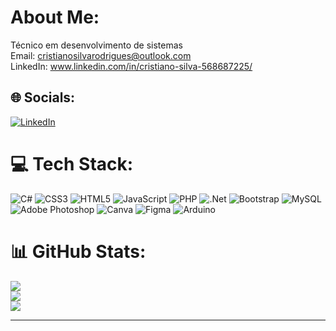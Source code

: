 # About Me:
Técnico em desenvolvimento de sistemas<br>Email: cristianosilvarodrigues@outlook.com<br>LinkedIn: www.linkedin.com/in/cristiano-silva-568687225/


## 🌐 Socials:
[![LinkedIn](https://img.shields.io/badge/LinkedIn-%230077B5.svg?logo=linkedin&logoColor=white)](https://www.linkedin.com/in/cristiano-silva-568687225/) 

# 💻 Tech Stack:
![C#](https://img.shields.io/badge/c%23-%23239120.svg?style=flat&logo=c-sharp&logoColor=white) ![CSS3](https://img.shields.io/badge/css3-%231572B6.svg?style=flat&logo=css3&logoColor=white) ![HTML5](https://img.shields.io/badge/html5-%23E34F26.svg?style=flat&logo=html5&logoColor=white) ![JavaScript](https://img.shields.io/badge/javascript-%23323330.svg?style=flat&logo=javascript&logoColor=%23F7DF1E) ![PHP](https://img.shields.io/badge/php-%23777BB4.svg?style=flat&logo=php&logoColor=white) ![.Net](https://img.shields.io/badge/.NET-5C2D91?style=flat&logo=.net&logoColor=white) ![Bootstrap](https://img.shields.io/badge/bootstrap-%23563D7C.svg?style=flat&logo=bootstrap&logoColor=white) ![MySQL](https://img.shields.io/badge/mysql-%2300f.svg?style=flat&logo=mysql&logoColor=white) ![Adobe Photoshop](https://img.shields.io/badge/adobephotoshop-%2331A8FF.svg?style=flat&logo=adobephotoshop&logoColor=white) ![Canva](https://img.shields.io/badge/Canva-%2300C4CC.svg?style=flat&logo=Canva&logoColor=white) 	![Figma](https://img.shields.io/badge/figma-%23F24E1E.svg?style=flat&logo=figma&logoColor=white) ![Arduino](https://img.shields.io/badge/-Arduino-00979D?style=flat&logo=Arduino&logoColor=white)
# 📊 GitHub Stats:
![](https://github-readme-stats.vercel.app/api?username=cristianosilvar&theme=gotham&hide_border=false&include_all_commits=true&count_private=true)<br/>
![](https://github-readme-streak-stats.herokuapp.com/?user=cristianosilvar&theme=gotham&hide_border=false)<br/>
![](https://github-readme-stats.vercel.app/api/top-langs/?username=cristianosilvar&theme=gotham&hide_border=false&include_all_commits=true&count_private=true&layout=compact)

---
<!--[![](https://visitcount.itsvg.in/api?id=cristianosilvar&icon=0&color=3)](https://visitcount.itsvg.in) -->

<!-- Proudly created with GPRM ( https://gprm.itsvg.in ) -->
